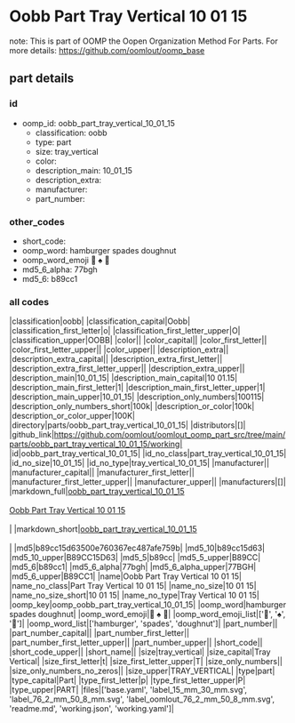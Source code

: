 # Oobb Part Tray Vertical 10 01 15  

note: This is part of OOMP the Oopen Organization Method For Parts. For more details: https://github.com/oomlout/oomp_base

##  part details





### id
* oomp_id: oobb_part_tray_vertical_10_01_15
  * classification: oobb
  * type: part
  * size: tray_vertical
  * color: 
  * description_main: 10_01_15
  * description_extra: 
  * manufacturer: 
  * part_number: 

### other_codes
* short_code: 
* oomp_word: hamburger spades doughnut
* oomp_word_emoji :hamburger: :spades: :doughnut:
* md5_6_alpha: 77bgh
* md5_6: b89cc1

### all codes 
|classification|oobb|
|classification_capital|Oobb|
|classification_first_letter|o|
|classification_first_letter_upper|O|
|classification_upper|OOBB|
|color||
|color_capital||
|color_first_letter||
|color_first_letter_upper||
|color_upper||
|description_extra||
|description_extra_capital||
|description_extra_first_letter||
|description_extra_first_letter_upper||
|description_extra_upper||
|description_main|10_01_15|
|description_main_capital|10 01.15|
|description_main_first_letter|1|
|description_main_first_letter_upper|1|
|description_main_upper|10_01_15|
|description_only_numbers|100115|
|description_only_numbers_short|100k|
|description_or_color|100k|
|description_or_color_upper|100K|
|directory|parts/oobb_part_tray_vertical_10_01_15|
|distributors|[]|
|github_link|https://github.com/oomlout/oomlout_oomp_part_src/tree/main/parts/oobb_part_tray_vertical_10_01_15/working|
|id|oobb_part_tray_vertical_10_01_15|
|id_no_class|part_tray_vertical_10_01_15|
|id_no_size|10_01_15|
|id_no_type|tray_vertical_10_01_15|
|manufacturer||
|manufacturer_capital||
|manufacturer_first_letter||
|manufacturer_first_letter_upper||
|manufacturer_upper||
|manufacturers|[]|
|markdown_full|[oobb_part_tray_vertical_10_01_15](https://github.com/oomlout/oomlout_oomp_part_src/tree/main/parts/oobb_part_tray_vertical_10_01_15/working)<br>[](https://github.com/oomlout/oomlout_oomp_part_src/tree/main/parts/oobb_part_tray_vertical_10_01_15/working)<br>[Oobb Part Tray Vertical 10 01 15](https://github.com/oomlout/oomlout_oomp_part_src/tree/main/parts/oobb_part_tray_vertical_10_01_15/working)<br><br>|
|markdown_short|[oobb_part_tray_vertical_10_01_15](https://github.com/oomlout/oomlout_oomp_part_src/tree/main/parts/oobb_part_tray_vertical_10_01_15/working)<br><br>|
|md5|b89cc15d63500e760367ec487afe759b|
|md5_10|b89cc15d63|
|md5_10_upper|B89CC15D63|
|md5_5|b89cc|
|md5_5_upper|B89CC|
|md5_6|b89cc1|
|md5_6_alpha|77bgh|
|md5_6_alpha_upper|77BGH|
|md5_6_upper|B89CC1|
|name|Oobb Part Tray Vertical 10 01 15|
|name_no_class|Part Tray Vertical 10 01 15|
|name_no_size|10 01 15|
|name_no_size_short|10 01 15|
|name_no_type|Tray Vertical 10 01 15|
|oomp_key|oomp_oobb_part_tray_vertical_10_01_15|
|oomp_word|hamburger spades doughnut|
|oomp_word_emoji|:hamburger: :spades: :doughnut:|
|oomp_word_emoji_list|[':hamburger:', ':spades:', ':doughnut:']|
|oomp_word_list|['hamburger', 'spades', 'doughnut']|
|part_number||
|part_number_capital||
|part_number_first_letter||
|part_number_first_letter_upper||
|part_number_upper||
|short_code||
|short_code_upper||
|short_name||
|size|tray_vertical|
|size_capital|Tray Vertical|
|size_first_letter|t|
|size_first_letter_upper|T|
|size_only_numbers||
|size_only_numbers_no_zeros||
|size_upper|TRAY_VERTICAL|
|type|part|
|type_capital|Part|
|type_first_letter|p|
|type_first_letter_upper|P|
|type_upper|PART|
|files|['base.yaml', 'label_15_mm_30_mm.svg', 'label_76_2_mm_50_8_mm.svg', 'label_oomlout_76_2_mm_50_8_mm.svg', 'readme.md', 'working.json', 'working.yaml']|

